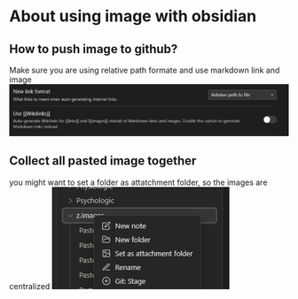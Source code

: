 # About using image with obsidian

## How to push image to github?
Make sure you are using relative path formate and use markdown link and image
![](../z.Images/Pasted%20image%2020230406120718.png)

## Collect all pasted image together
you might want to set a folder as attatchment folder, so the images are centralized
![](../z.Images/Pasted%20image%2020230406121108.png)